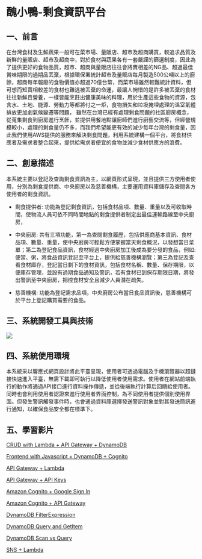 # 醜小鴨-剩食資訊平台

## 一、前言
在台灣食材及生鮮蔬果一般可在菜市場、量販店、超市及超商購買，較追求品質及新鮮的量販店、超市及超商中，對於食材與蔬果各有一套嚴謹的篩選制度，因此為了提供更好的食物品質，超市、超商與量販店往往會將賣相差的NG品、超過最佳賞味期限的過期品丟棄，根據環保署統計超市及量販店每月製造500公噸以上的廚餘，超商每年報廢的食物價值亦超過70億台幣，而菜市場雖然較難統計資料，但可想而知賣相較差的食材也難逃被丟棄的命運，最讓人惋惜的是許多被丟棄的食材往往新鮮且營養，一樣皆能烹飪出健康美味的料理，用於生產這些食物的資源，包含水、土地、能源、勞動力等都將付之一炬，食物損失和垃圾掩埋處理的溫室氣體排放更加劇氣候變遷等問題，
    雖然在台灣已經有處理剩食問題的社區廚房概念，從蒐集剩食到廚房進行烹飪，並提供用餐地點讓廚師們進行廚藝交流等，但經營規模較小，處理的剩食量仍不多，而我們希望能更有效的減少每年台灣的剩食量，因此我們使用AWS提供的服務來解決剩食問題，利用系統建構一個平台，將食材供應者及需求者整合起來，提供給需求者便宜的食物並減少食材供應方的浪費。

## 二、創意描述
本系統主要以登記及查詢剩食資訊為主，以網頁形式呈現，並且提供三方使用者使用，分別為剩食提供商、中央廚房以及慈善機構，主要運用資料庫儲存及查閱各方使用者的剩食資訊。

* 剩食提供者: 功能為登記剩食資訊，包括食材品項、數量、重量以及可收取時間，使物流人員可依不同時間地點的剩食提供者制定出最佳運輸路線至中央廚房，

* 中央廚房:  共有三項功能，第一為查閱剩食履歷，包括供應商基本資訊、食材品項、數量、重量，使中央廚房可輕鬆方便掌握當天剩食概況，以發想當日菜單；第二為登記食品資訊，食材經過中央廚房加工後成為要分發的食品，例如:便當、粥，將食品資訊登記至平台上，提供給慈善機構瀏覽；第三為登記及查看食材庫存，登記當日剩下的食材資訊，包括食材名稱、數量、保存期限，以便庫存管理，並設有過期食品通知及警訊，若有食材已到保存期限日期，將發出警訊至中央廚房，把控食材安全且減少人員潛在疏失。

* 慈善機構: 功能為登記需求品項，中央廚房公布當日食品資訊後，慈善機構可於平台上登記購買需要的食品。

## 三、系統開發工具與技術
![](https://i.imgur.com/wjpkvnH.png)

## 四、系統使用環境

本系統采以響應式網頁設計將此平臺呈現，使用者可透過電腦及手機瀏覽器以超鏈接快速進入平臺，無需下載即可執行以降低使用者使用需求。使用者在網站前端執行的動作將通過API接口進行資料操作傳遞，並從後端執行計算后回饋給使用者。同時也會利用使用者認證來進行使用者界面控制，為不同使用者提供個別使用界面。但發生警訊觸發事件時，也會通過資料庫選擇發送警訊對象並對其發送簡訊進行通知，以確保食品安全都在標準下。

## 五、學習影片
[CRUD with Lambda + API Gateway + DynamoDB](https://youtu.be/Ut5CkSz6NR0)

[Frontend with Javascript + DynamoDB + Cognito](https://youtu.be/jKvbOhJ7RtQ)

[API Gateway + Lambda](https://youtu.be/FIrzkt7kH80)

[API Gateway + API Keys](https://youtu.be/V-ac_ZvdAW4)

[Amazon Cognito + Google Sign In](https://youtu.be/r1P_glQGvfo)

[Amazon Cognito + API Gateway](https://youtu.be/oFSU6rhFETk)

[DynamoDB FilterExpression](https://youtu.be/MxF2_b0LODs)

[DynamoDB Query and GetItem](https://youtu.be/Nk_vjiv6_bE)

[DynamoDB Scan vs Query](https://youtu.be/U-yApJ2_FCE)

[SNS + Lambda](https://youtu.be/PsJsP-7cydk)
